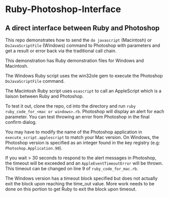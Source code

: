 # Ruby-Photoshop-Interface
## A direct interface between Ruby and Photoshop

This repo demonstrates how to send the `do javascript` (Macintosh) or `DoJavaScriptFile` (Windows) command to Photoshop with parameters and get a result or error back via the traditional call chain.

This demonstration has Ruby demonstration files for Windows and Macintosh.

The Windows Ruby script uses the win32ole gem to execute the Photoshop `DoJavaScriptFile` command.

The Macintosh Ruby script uses `osascript` to call an AppleScript which is a liaison between Ruby and Photoshop.

To test it out, clone the repo, cd into the directory and run `ruby ruby_code_for_<mac or windows>.rb`. Photoshop will display an alert for each parameter. You can test throwing an error from Photoshop in the final confirm dialog.

You may have to modify the name of the Photoshop application in `execute_script.applescript` to match your Mac version.
On Windows, the Photoshop version is specified as an integer found in the key registry (e.g: `Photoshop.Application.90`).

If you wait > 30 seconds to respond to the alert messages in Photoshop, the timeout will be exceeded and an `AppleEventTimeoutError` will be thrown. This timeout can be changed on line 9 of `ruby_code_for_mac.rb`.

The Windows version has a timeout block specified but does not actually exit the block upon reaching the time_out value. More work needs to be done on this portion to get Ruby to exit the block upon timeout.

